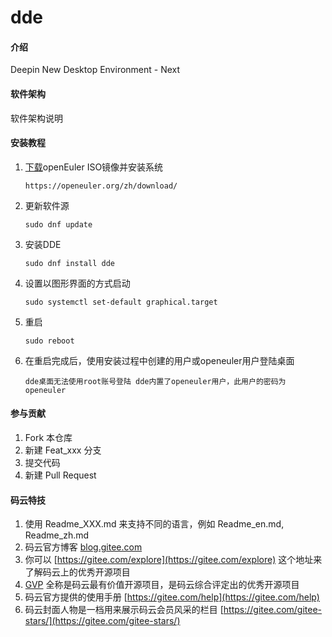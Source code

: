 # dde

#### 介绍
Deepin New Desktop Environment - Next

#### 软件架构
软件架构说明


#### 安装教程

1. [下载](https://openeuler.org/zh/download/)openEuler ISO镜像并安装系统

   ```
   https://openeuler.org/zh/download/
   ```

2. 更新软件源

   ```
   sudo dnf update
   ```

3. 安装DDE

   ```
   sudo dnf install dde
   ```

4. 设置以图形界面的方式启动

   ```
   sudo systemctl set-default graphical.target
   ```

5. 重启

   ```
   sudo reboot
   ```

6. 在重启完成后，使用安装过程中创建的用户或openeuler用户登陆桌面

   ```
   dde桌面无法使用root账号登陆 dde内置了openeuler用户，此用户的密码为openeuler
   ```

#### 参与贡献

1.  Fork 本仓库
2.  新建 Feat_xxx 分支
3.  提交代码
4.  新建 Pull Request


#### 码云特技

1.  使用 Readme\_XXX.md 来支持不同的语言，例如 Readme\_en.md, Readme\_zh.md
2.  码云官方博客 [blog.gitee.com](https://blog.gitee.com)
3.  你可以 [https://gitee.com/explore](https://gitee.com/explore) 这个地址来了解码云上的优秀开源项目
4.  [GVP](https://gitee.com/gvp) 全称是码云最有价值开源项目，是码云综合评定出的优秀开源项目
5.  码云官方提供的使用手册 [https://gitee.com/help](https://gitee.com/help)
6.  码云封面人物是一档用来展示码云会员风采的栏目 [https://gitee.com/gitee-stars/](https://gitee.com/gitee-stars/)
